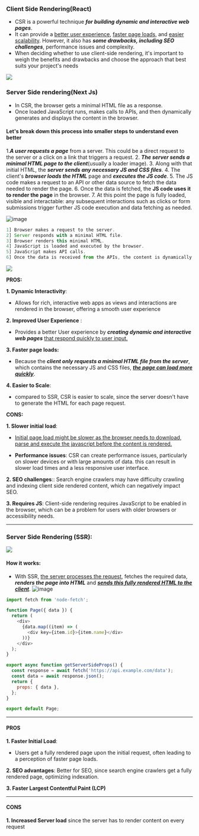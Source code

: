 ### Client Side Rendering(React)

- CSR is a powerful technique **_for building dynamic and interactive web pages_**.
- It can provide a <u>better user experience</u>, <u>faster page loads</u>, and <u>easier scalability</u>. However, it also has **_some drawbacks, including SEO challenges_**, performance issues and complexity.
- When deciding whether to use client-side rendering, it's important to weigh the benefits and drawbacks and choose the approach that best suits your project's needs

<img src="https://miro.medium.com/v2/resize:fit:828/format:webp/0*3P-9xxeiBN0SDb25.png">

### Server Side rendering(Next Js)

- In CSR, the browser gets a minimal HTML file as a response.
- Once loaded JavaScript runs, makes calls to APIs, and then dynamically generates and displays the content in the browser.

#### Let's break down this process into smaller steps to understand even better

1.**_A user requests a page_** from a server. This could be a direct request to the server or a click on a link that triggers a request. 2. **_The server sends a minimal HTML page to the client_**(usually a loader image). 3. Along with that initial HTML, the **_server sends any necessary JS and CSS files_**. 4. The client's **_browser loads the HTML_** page and **_executes the JS code_**. 5. The JS code makes a request to an API or other data source to fetch the data needed to render the page. 6. Once the data is fetched, the **JS code uses it to render the page** in the browser. 7. At this point the page is fully loaded, visible and interactable: any subsequent interactions such as clicks or form submissions trigger further JS code execution and data fetching as needed.

![image](https://github.com/saiteja-gatadi1996/interview_prep/assets/42731246/16cd9aec-fc8c-4999-9a38-5012eb73ead7)

```js
1] Browser makes a request to the server.
2] Server responds with a minimal HTML file.
3] Browser renders this minimal HTML.
4] JavaScript is loaded and executed by the browser.
5] JavaScript makes API calls.
6] Once the data is received from the APIs, the content is dynamically generated and rendered in the browser.
```

<img src="https://miro.medium.com/v2/resize:fit:1100/format:webp/0*hg0MdadCrbQSYhcI.png">

**PROS:**

**1. Dynamic Interactivity**:

- Allows for rich, interactive web apps as views and interactions are rendered in the browser, offering a smooth user experience

**2. Improved User Experience** :

- Provides a better User experience by **_creating dynamic and interactive web pages_** <u>that respond quickly to user input.</u>

**3. Faster page loads:**

- Because the **_client only requests a minimal HTML file from the server_**, which contains the necessary JS and CSS files, <u>**_the page can load more quickly_**</u>.

**4. Easier to Scale**:

- compared to SSR, CSR is easier to scale, since the server doesn't have to generate the HTML for each page request.

**CONS:**

**1. Slower initial load**:

- <u>Initial page load might be slower as the browser needs to download, parse and execute the javascript before the content is rendered.</u>

- **Performance issues**: CSR can create performance issues, particularly on slower devices or with large amounts of data. this can result in slower load times and a less responsive user interface.

**2. SEO challenges**:: Search engine crawlers may have difficulty crawling and indexing client side rendered content, which can negatively impact SEO.

**3. Requires JS**: Client-side rendering requires JavaScript to be enabled in the browser, which can be a problem for users with older browsers or accessibility needs.

---

### Server Side Rendering (SSR):

<img src="https://miro.medium.com/v2/resize:fit:786/format:webp/0*DgPXg7GxhxYoG1p7.png">

#### How it works:

- With SSR, <u>the server processes the request</u>, fetches the required data, **_renders the page into HTML_** and <u>**_sends this fully rendered HTML to the client_**</u>.
  ![image](https://github.com/saiteja-gatadi1996/interview_prep/assets/42731246/ae6f89fb-ee8c-4c3d-ac8d-476704e5ad16)

```js
import fetch from 'node-fetch';

function Page({ data }) {
  return (
    <div>
      {data.map((item) => (
        <div key={item.id}>{item.name}</div>
      ))}
    </div>
  );
}

export async function getServerSideProps() {
  const response = await fetch('https://api.example.com/data');
  const data = await response.json();
  return {
    props: { data },
  };
}

export default Page;
```

---

#### PROS

**1. Faster Initial Load**:

- Users get a fully rendered page upon the initial request, often leading to a perception of faster page loads.

**2. SEO advantages**: Better for SEO, since search engine crawlers get a fully rendered page, optimizing indexation.

**3. Faster Largest Contentful Paint (LCP)**

---

#### CONS

**1. Increased Server load** since the server has to render content on every request
